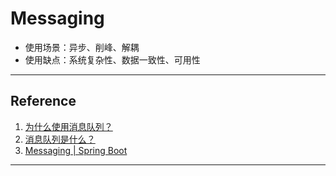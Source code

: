 # Messaging
- 使用场景：异步、削峰、解耦
- 使用缺点：系统复杂性、数据一致性、可用性
---
## Reference
1. [为什么使用消息队列？](https://github.com/doocs/advanced-java/blob/main/docs/high-concurrency/why-mq.md)
2. [消息队列是什么？](https://www.zhihu.com/question/54152397/answer/923992679)
3. [Messaging | Spring Boot](https://docs.spring.io/spring-boot/docs/current/reference/htmlsingle/#messaging)
---
